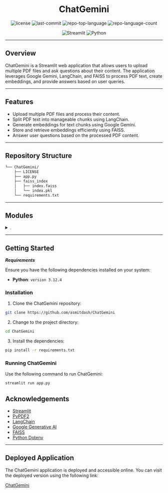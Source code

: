 <p align="center">
  
</p>
<p align="center">
    <h1 align="center">ChatGemini</h1>
</p>
<p align="center">
    
</p>
<p align="center">
	<img src="https://img.shields.io/github/license/asmitdash/ChatGemini?style=flat&color=0080ff" alt="license">
	<img src="https://img.shields.io/github/last-commit/asmitdash/ChatGemini?style=flat&logo=git&logoColor=white&color=0080ff" alt="last-commit">
	<img src="https://img.shields.io/github/languages/top/asmitdash/ChatGemini?style=flat&color=0080ff" alt="repo-top-language">
	<img src="https://img.shields.io/github/languages/count/asmitdash/ChatGemini?style=flat&color=0080ff" alt="repo-language-count">
<p>
<p align="center">
		
</p>
<p align="center">
	<img src="https://img.shields.io/badge/Streamlit-FF4B4B.svg?style=flat&logo=Streamlit&logoColor=white" alt="Streamlit">
	<img src="https://img.shields.io/badge/Python-3776AB.svg?style=flat&logo=Python&logoColor=white" alt="Python">
</p>
<hr>



##  Overview

ChatGemini is a Streamlit web application that allows users to upload multiple PDF files and ask questions about their content. The application leverages Google Gemini, LangChain, and FAISS to process PDF text, create embeddings, and provide answers based on user queries.

---

##  Features

- Upload multiple PDF files and process their content.
- Split PDF text into manageable chunks using LangChain.
- Generate embeddings for text chunks using Google Gemini.
- Store and retrieve embeddings efficiently using FAISS.
- Answer user questions based on the processed PDF content.

---

##  Repository Structure

```sh
└── ChatGemini/
    ├── LICENSE
    ├── app.py
    ├── faiss_index
    │   ├── index.faiss
    │   └── index.pkl
    └── requirements.txt
```

---

##  Modules

<details closed><summary>.</summary>

| File                                                                                     | Summary                                      |
| ---                                                                                      | ---                                          |
| [requirements.txt](https://github.com/asmitdash/ChatGemini/blob/master/requirements.txt) | Lists all the Python packages that are required for your project to run. |
| [app.py](https://github.com/asmitdash/ChatGemini/blob/master/app.py)                     | This file contains the main logic and functionality of your Streamlit web application.           |

</details>

---

##  Getting Started

***Requirements***

Ensure you have the following dependencies installed on your system:

* **Python**: `version 3.12.4`

###  Installation

1. Clone the ChatGemini repository:

```sh
git clone https://github.com/asmitdash/ChatGemini
```

2. Change to the project directory:

```sh
cd ChatGemini
```

3. Install the dependencies:

```sh
pip install -r requirements.txt
```

###  Running ChatGemini

Use the following command to run ChatGemini:

```sh
streamlit run app.py
```




## Acknowledgements

- [Streamlit](https://streamlit.io/)
- [PyPDF2](https://pypi.org/project/PyPDF2/)
- [LangChain](https://github.com/langchain-ai/langchain)
- [Google Generative AI](https://github.com/google/generative-ai-python)
- [FAISS](https://github.com/facebookresearch/faiss)
- [Python Dotenv](https://github.com/theskumar/python-dotenv)



---

## Deployed Application

The ChatGemini application is deployed and accessible online. You can visit the deployed version using the following link:

[ChatGemini](https://chatting-with-gemini.streamlit.app/)

